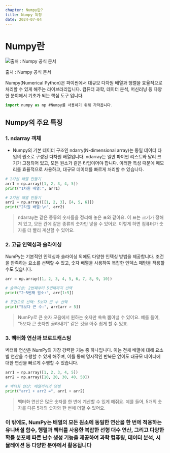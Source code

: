 ```yaml
---
chapter: Numpy란? 
title: Numpy 특징
date: 2024-07-04
---
```

# Numpy란

![출처 : Numpy 공식 문서](C:\Users\mang0\git\public\images\1numpy-pandas\chapter01\180px-NumPy_logo_2020.svg.png)

출처 : Numpy 공식 문서

Numpy(Numerical Python)은 파이썬에서 대규모 다차원 배열과 행렬을 효율적으로 처리할 수 있게 해주는 라이브러리입니다. 컴퓨터 과학, 데이터 분석, 머신러닝 등 다양한 분야에서 기초가 되는 핵심 도구 입니다. 

```jsx
import numpy as np #Numpy를 사용하기 위해 가져옵니다.
```

## Numpy의 주요 특징

### 1. ndarray 객체

- Numpy의 기본 데이터 구조인 ndarry(N-dimensional array)는 동일 데이터 타입의 원소로 구성된 다차원 배열입니다. ndarray는 일반 파이썬 리스트와 달리 크기가 고정되어 있고, 모든 원소가 같은 타입이어야 합니다. 이러한 특성 때문에 메모리를 효율적으로 사용하고, 대규모 데이터를 빠르게 처리할 수 있습니다.

```python
# 1차원 배열 만들기
arr1 = np.array([1, 2, 3, 4, 5])
print("1차원 배열:", arr1)

# 2차원 배열 만들기
arr2 = np.array([[1, 2, 3], [4, 5, 6]])
print("2차원 배열:\n", arr2)
```

> ndarray는 같은 종류의 숫자들을 정리해 놓은 표와 같아요. 이 표는 크기가 정해져 있고, 모든 칸에 같은 종류의 숫자만 넣을 수 있어요. 이렇게 하면 컴퓨터가 숫자를 더 빨리 계산할 수 있어요.
> 

### 2. 고급 인덱싱과 슬라이싱

NumPy는 기본적인 인덱싱과 슬라이싱 외에도 다양한 인덱싱 방법을 제공합니다. 조건을 만족하는 요소를 선택할 수 있고, 숫자 배열을 사용하여 복잡한 인덱스 패턴을 적용할 수도 있습니다.

```python
arr = np.array([1, 2, 3, 4, 5, 6, 7, 8, 9, 10])

# 슬라이싱: 2번째부터 5번째까지 선택
print("2~5번째 원소:", arr[1:5])

# 조건으로 선택: 5보다 큰 수 선택
print("5보다 큰 수:", arr[arr > 5])
```

> NumPy로 큰 숫자 모음에서 원하는 숫자만 쏙쏙 뽑아낼 수 있어요. 예를 들어, "5보다 큰 숫자만 골라내기" 같은 것을 아주 쉽게 할 수 있죠.
> 

### 3. 벡터화 연산과 브로드캐스팅

벡터화 연산은 NumPy의 가장 강력한 기능 중 하나입니다. 이는 전체 배열에 대해 요소별 연산을 수행할 수 있게 해주며, 이를 통해 명시적인 반복문 없이도 대규모 데이터에 대한 연산을 빠르게 수행할 수 있습니다.

```python
arr1 = np.array([1, 2, 3, 4, 5])
arr2 = np.array([10, 20, 30, 40, 50])

# 벡터화 연산: 배열끼리의 덧셈
print("arr1 + arr2 =", arr1 + arr2)
```

> 벡터화 연산은 많은 숫자를 한 번에 계산할 수 있게 해줘요. 예를 들어, 5개의 숫자를 다른 5개의 숫자와 한 번에 더할 수 있어요.
> 

### 이 밖에도, NumPy는 배열의 모든 원소에 동일한 연산을 한 번에 적용하는 유니버셜 함수, 행렬과 벡터를 사용한 복잡한 선형 대수 연산, 그리고 다양한 확률 분포에 따른 난수 생성 기능을 제공하여 과학 컴퓨팅, 데이터 분석, 시뮬레이션 등 다양한 분야에서 활용됩니다